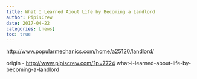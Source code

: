 ```yaml
---
title: What I Learned About Life by Becoming a Landlord
author: PipisCrew
date: 2017-04-22
categories: [news]
toc: true
---
```


http://www.popularmechanics.com/home/a25120/landlord/

origin - http://www.pipiscrew.com/?p=7724 what-i-learned-about-life-by-becoming-a-landlord